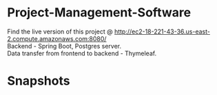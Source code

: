 # Project-Management-Software
Find the live version of this project @ http://ec2-18-221-43-36.us-east-2.compute.amazonaws.com:8080/ <br>
Backend - Spring Boot, Postgres server.<br>
Data transfer from frontend to backend - Thymeleaf.<br>

# Snapshots

